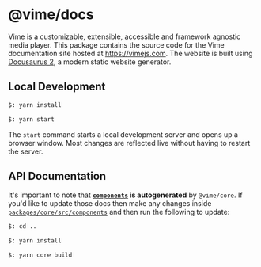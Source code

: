 # @vime/docs

Vime is a customizable, extensible, accessible and framework agnostic media player. This package 
contains the source code for the Vime documentation site hosted at https://vimejs.com. The website 
is built using [Docusaurus 2](https://v2.docusaurus.io/), a modern static website generator.

## Local Development

```bash
$: yarn install

$: yarn start
```

The `start` command starts a local development server and opens up a browser window. Most changes
are reflected live without having to restart the server.

## API Documentation

It's important to note that **[`components`](./docs/components) is autogenerated** by
`@vime/core`. If you'd like to update those docs then make any changes inside
[`packages/core/src/components`](../packages/core/src/components) and then run the following to update:

```bash
$: cd ..

$: yarn install

$: yarn core build
```
